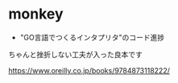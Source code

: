 # monkey
- "GO言語でつくるインタプリタ"のコード進捗

ちゃんと挫折しない工夫が入った良本です

https://www.oreilly.co.jp/books/9784873118222/
